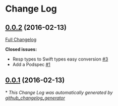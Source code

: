 # Change Log

## [0.0.2](https://github.com/czechboy0/Redbird/tree/0.0.2) (2016-02-13)
[Full Changelog](https://github.com/czechboy0/Redbird/compare/0.0.1...0.0.2)

**Closed issues:**

- Resp types to Swift types easy conversion [\#3](https://github.com/czechboy0/Redbird/issues/3)
- Add a Podspec [\#1](https://github.com/czechboy0/Redbird/issues/1)

## [0.0.1](https://github.com/czechboy0/Redbird/tree/0.0.1) (2016-02-13)


\* *This Change Log was automatically generated by [github_changelog_generator](https://github.com/skywinder/Github-Changelog-Generator)*